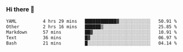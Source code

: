 ### Hi there 👋

<!--
**urzz/urzz** is a ✨ _special_ ✨ repository because its `README.md` (this file) appears on your GitHub profile.

Here are some ideas to get you started:

- 🔭 I’m currently working on ...
- 🌱 I’m currently learning ...
- 👯 I’m looking to collaborate on ...
- 🤔 I’m looking for help with ...
- 💬 Ask me about ...
- 📫 How to reach me: ...
- 😄 Pronouns: ...
- ⚡ Fun fact: ...
-->

<!--START_SECTION:waka-->

```txt
YAML          4 hrs 29 mins   ████████████▓░░░░░░░░░░░░   50.91 %
Other         2 hrs 16 mins   ██████▒░░░░░░░░░░░░░░░░░░   25.85 %
Markdown      57 mins         ██▓░░░░░░░░░░░░░░░░░░░░░░   10.91 %
Text          36 mins         █▓░░░░░░░░░░░░░░░░░░░░░░░   06.97 %
Bash          21 mins         █░░░░░░░░░░░░░░░░░░░░░░░░   04.14 %
```

<!--END_SECTION:waka-->
